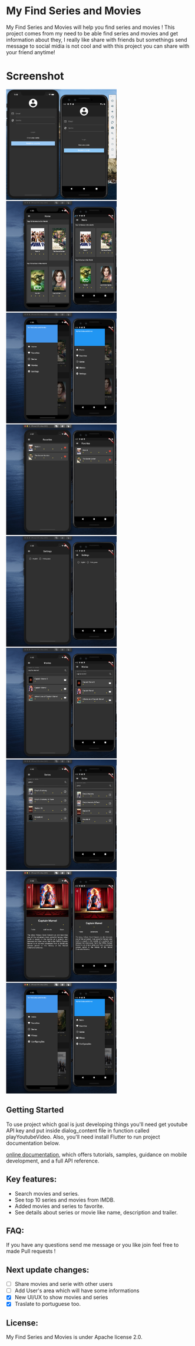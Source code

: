 # My Find Series and Movies

My Find Series and Movies will help you find series and movies !
This project comes from my need to be able find series and movies and get information about they, I really like share with friends but somethings send message to social midia is not cool and with this project you can share with your friend anytime! 

# Screenshot
<img src="/screenshot/login.png" width = "300" height="300px"/> 
<img src="/screenshot/home.png"  width = "300" height="300px"/> <img src="/screenshot/drawer.png"  width = "300" height="300px"/>
<img src="/screenshot/favorites.png"  width = "300" height="300px"/> <img src="/screenshot/settings.png" width ="300" height="300px"/> 
<img src="/screenshot/movies1.png"  width = "300" height="300px"/> <img src="/screenshot/series1.png"  width = "300" height="300px"/> 
<img src="/screenshot/details1.png"  width = "300" height="300px"/> <img src="/screenshot/portuguese.png"  width = "300" height="300px"/>   

## Getting Started

To use project which goal is just developing things you'll need get youtube API key and put inside dialog_content file in function called playYoutubeVideo. 
Also, you'll need install Flutter to run project documentation below.

[online documentation](https://flutter.dev/docs), which offers tutorials,
samples, guidance on mobile development, and a full API reference.

## Key features:
-  Search movies and series.
-  See top 10 series and movies from IMDB.
-  Added movies and series to favorite.
-  See details about series or movie like name, description and trailer.

## FAQ:
If you have any questions send me message or you like join feel free to made Pull requests !

## Next update changes:
- [ ] Share movies and serie with other users
- [ ] Add User's area which will have some informations
- [X] New UI/UX to show movies and series
- [X] Traslate to portuguese too.

## License:
My Find Series and Movies is under Apache license 2.0.
